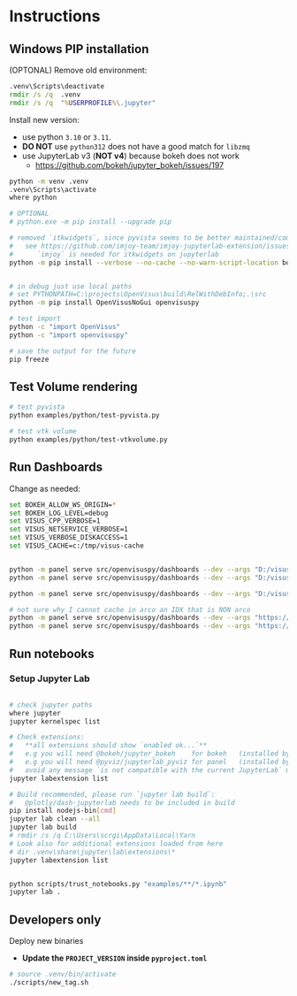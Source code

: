 # Instructions


## Windows PIP installation

(OPTONAL) Remove old environment:

```bat
.venv\Scripts\deactivate
rmdir /s /q  .venv
rmdir /s /q  "%USERPROFILE%\.jupyter"
```

Install new version:
- use python `3.10` or `3.11`. 
- **DO NOT** use `python312` does not have a good match for `libzmq`
- use  JupyterLab v3 (**NOT v4**) because bokeh does not work
  - https://github.com/bokeh/jupyter_bokeh/issues/197

```bash
python -m venv .venv
.venv\Scripts\activate
where python

# OPTIONAL
# python.exe -m pip install --upgrade pip

# removed `itkwidgets`, since pyvista seems to be better maintained/compatible
#   see https://github.com/imjoy-team/imjoy-jupyterlab-extension/issues/6#issuecomment-1898703563
#      `imjoy` is needed for itkwidgets on jupyterlab
python -m pip install --verbose --no-cache --no-warn-script-location boto3 colorcet fsspec numpy imageio urllib3 pillow xarray xmltodict  plotly requests scikit-image scipy seaborn tifffile pandas tqdm matplotlib  zarr altair cartopy dash fastparquet folium geodatasets geopandas geoviews lxml numexpr scikit-learn sqlalchemy statsmodels vega_datasets xlrd yfinance pyarrow pydeck h5py hdf5plugin netcdf4 nexpy nexusformat nbgitpuller intake ipysheet ipywidgets bokeh ipywidgets-bokeh panel holoviews hvplot datashader vtk pyvista trame trame-vtk trame-vuetify notebook "jupyterlab==3.6.6" jupyter_bokeh jupyter-server-proxy  jupyterlab-system-monitor "pyviz_comms>=2.0.0,<3.0.0" "jupyterlab-pygments>=0.2.0,<0.3.0" 


# in debug just use local paths
# set PYTHONPATH=C:\projects\OpenVisus\build\RelWithDebInfo;.\src
python -m pip install OpenVisusNoGui openvisuspy

# test import 
python -c "import OpenVisus"
python -c "import openvisuspy"

# save the output for the future
pip freeze 
```

## Test Volume rendering

```bash
# test pyvista
python examples/python/test-pyvista.py

# test vtk volume
python examples/python/test-vtkvolume.py 
```


## Run Dashboards 


Change as needed:

```bash
set BOKEH_ALLOW_WS_ORIGIN=*
set BOKEH_LOG_LEVEL=debug
set VISUS_CPP_VERBOSE=1
set VISUS_NETSERVICE_VERBOSE=1
set VISUS_VERBOSE_DISKACCESS=1
set VISUS_CACHE=c:/tmp/visus-cache


python -m panel serve src/openvisuspy/dashboards --dev --args "D:/visus-datasets/david_subsampled/visus.idx"
python -m panel serve src/openvisuspy/dashboards --dev --args "D:/visus-datasets/2kbit1/zip/hzorder/visus.idx"

python -m panel serve src/openvisuspy/dashboards --dev --args "D:/visus-datasets/chess/nsdf-group/dashboards.json"

# not sure why I cannot cache in arco an IDX that is NON arco
python -m panel serve src/openvisuspy/dashboards --dev --args "https://atlantis.sci.utah.edu/mod_visus?dataset=david_subsampled&cached=idx" 
python -m panel serve src/openvisuspy/dashboards --dev --args "https://atlantis.sci.utah.edu/mod_visus?dataset=2kbit1&cached=idx"

```

## Run notebooks

### Setup Jupyter Lab

```bash

# check jupyter paths
where jupyter
jupyter kernelspec list

# Check extensions:
#   **all extensions should show `enabled ok...`**
#   e.g you will need @bokeh/jupyter_bokeh    for bokeh   (installed by `jupyter_bokeh``)
#   e.g you will need @pyviz/jupyterlab_pyviz for panel   (installed by `pyviz_comms``)
#   avoid any message `is not compatible with the current JupyterLab` message at the bottom
jupyter labextension list

# Build recommended, please run `jupyter lab build`:
#   @plotly/dash-jupyterlab needs to be included in build
pip install nodejs-bin[cmd]
jupyter lab clean --all
jupyter lab build 
# rmdir /s /q C:\Users\scrgi\AppData\Local\Yarn 
# Look also for additional extensions loaded from here
# dir .venv\share\jupyter\lab\extensions\*
jupyter labextension list
```

```bash

python scripts/trust_notebooks.py "examples/**/*.ipynb"
jupyter lab .
```


## Developers only

Deploy new binaries

- **Update the `PROJECT_VERSION` inside `pyproject.toml`**

```bash
# source .venv/bin/activate
./scripts/new_tag.sh
```

